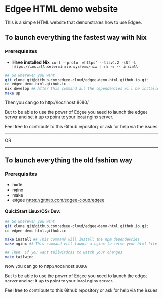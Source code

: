 # Edgee HTML demo website

This is a simple HTML website that demonstrates how to use Edgee.

## To launch everything the fastest way with Nix

### Prerequisites
- **Have installed Nix**: `curl --proto '=https' --tlsv1.2 -sSf -L https://install.determinate.systems/nix | sh -s -- install`

```bash
## Go wherever you want
git clone git@github.com:edgee-cloud/edgee-demo-html.github.io.git
cd edgee-demo-html.github.io
nix develop ## After this command all the dependencies will be installed and you will be in a Nix shell
make up
```

Then you can go to http://localhost:8080/

But to be able to use the power of Edgee you need to launch the edgee server and set it up to point to your local nginx server.

Feel free to contribute to this Github repository or ask for help via the issues

---

OR

---
## To launch everything the old fashion way

### Prerequisites
- node
- nginx
- make
- edgee https://github.com/edgee-cloud/edgee

#### QuickStart Linux/OSx Dev:

```bash
## Go wherever you want
git clone git@github.com:edgee-cloud/edgee-demo-html.github.io.git
cd edgee-demo-html.github.io

make install ## This command will install the npm dependencies
make nginx ## This command will launch a nginx to serve your html file

## Then, if you want tailwindcss to watch your changes
make tailwind
```

Now you can go to http://localhost:8080/

But to be able to use the power of Edgee you need to launch the edgee server and set it up to point to your local nginx server.

Feel free to contribute to this Github repository or ask for help via the issues

